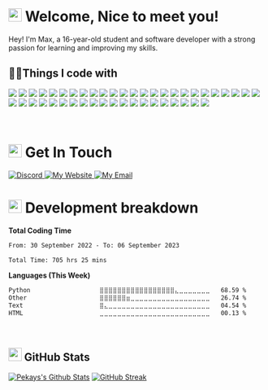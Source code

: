 <h1><img src="https://cdn.discordapp.com/emojis/854451836287320084.gif" width="26"/> Welcome, Nice to meet you!</h1>
Hey! I'm Max, a 16-year-old student and software developer with a strong passion for learning and improving my skills.

<!-- Colors-->
<h2>👨‍💻Things I code with</h2>
<p>
    <!-- Blue (L->D) -->
    <img src="https://img.shields.io/badge/docker-%230db7ed.svg?style=for-the-badge&logo=docker&logoColor=white">  
    <img src="https://img.shields.io/badge/adobe%20photoshop-%2331A8FF.svg?style=for-the-badge&logo=adobe%20photoshop&logoColor=white" /> 
    <img src="https://img.shields.io/badge/Google_chrome-4285F4?style=for-the-badge&logo=Google-chrome&logoColor=white" /> 
    <img src="https://img.shields.io/badge/Windows-0078D6?style=for-the-badge&logo=windows&logoColor=white" />
    <img src="https://img.shields.io/badge/kubernetes-%23326ce5.svg?style=for-the-badge&logo=kubernetes&logoColor=white"> 
    <img src="https://img.shields.io/badge/TypeScript-007ACC?style=for-the-badge&logo=typescript&logoColor=white" />
    <img src="https://img.shields.io/badge/Visual_Studio_Code-0078D4?style=for-the-badge&logo=visual%20studio%20code&logoColor=white" />
    <img src="https://img.shields.io/badge/CSS3-1572B6?style=for-the-badge&logo=css3&logoColor=white" />
    <img src="https://img.shields.io/badge/Flutter-02569B?style=for-the-badge&logo=flutter&logoColor=white" /> 
    <img src="https://img.shields.io/badge/Tailwind_CSS-38B2AC?style=for-the-badge&logo=tailwind-css&logoColor=white" /> 
    <!-- Purple -->
    <img src="https://img.shields.io/badge/PHP-777BB4?style=for-the-badge&logo=php&logoColor=white" />
    <img src="https://img.shields.io/badge/Discord-7289DA?style=for-the-badge&logo=discord&logoColor=white" />
    <img src="https://img.shields.io/badge/Stripe-626CD9?style=for-the-badge&logo=Stripe&logoColor=white"/>
    <img src="https://img.shields.io/badge/Bootstrap-563D7C?style=for-the-badge&logo=bootstrap&logoColor=white" />   
    <img src="https://img.shields.io/badge/Slack-4A154B?style=for-the-badge&logo=slack&logoColor=white" />   
    <!-- Pink -->
    <img src="https://img.shields.io/badge/Raspberry%20Pi-A22846?style=for-the-badge&logo=Raspberry%20Pi&logoColor=white" /> 
    <img src="https://img.shields.io/badge/Saas-CC6699?style=for-the-badge&logo=sass&logoColor=white" />
    <img src="https://img.shields.io/badge/Dribbble-EA4C89?style=for-the-badge&logo=dribbble&logoColor=white" /> 
    <!-- TRANSITION COLOR -->
    <img src="https://img.shields.io/badge/GIT-E44C30?style=for-the-badge&logo=git&logoColor=white" /> 
    <!-- END TRANSITION -->
    <!-- RED -->
    <img src="https://img.shields.io/badge/Laravel-FF2D20?style=for-the-badge&logo=laravel&logoColor=white" />
    <img src="https://img.shields.io/badge/npm-c12127?style=for-the-badge&logo=npm&logoColor=white"
    <img src="https://img.shields.io/badge/Apache-ca2136?style=for-the-badge&logo=apache&logoColor=white"> 
    <img src="https://img.shields.io/badge/wireguard-%2388171A.svg?style=for-the-badge&logo=wireguard&logoColor=white" />
    <img src="https://img.shields.io/badge/figma-%23F24E1E.svg?style=for-the-badge&logo=figma&logoColor=white" /> 
    <!-- Orange -->
    <img src="https://img.shields.io/badge/HTML5-E34F26?style=for-the-badge&logo=html5&logoColor=white" />
    <img src="https://img.shields.io/badge/Cloudflare-F38020?style=for-the-badge&logo=Cloudflare&logoColor=white" />
    <img src="https://img.shields.io/badge/Stack%20Overflow-F58025?style=for-the-badge&logo=Stack%20Overflow&logoColor=white" /> 
    <img src="https://img.shields.io/badge/Java-ED8B00?style=for-the-badge&logo=openjdk&logoColor=white" />  
    <!-- Yellow -->
    <img src="https://img.shields.io/badge/JavaScript-F7DF1E?style=for-the-badge&logo=JavaScript&logoColor=white" />
    <img src="https://img.shields.io/badge/Linux-FCC624?style=for-the-badge&logo=linux&logoColor=black" />  
    <!-- Green -->
    <img src="https://img.shields.io/badge/Node.js-43853D?style=for-the-badge&logo=node.js&logoColor=white" />
    <img src="https://img.shields.io/badge/Nginx-009037?style=for-the-badge&logo=Nginx&logoColor=white"> 
    <img src="https://img.shields.io/badge/CSS-239120?style=for-the-badge&logo=css3&logoColor=white" />
    <img src="https://img.shields.io/badge/HTML-239120?style=for-the-badge&logo=html5&logoColor=white" />
    <img src="https://img.shields.io/badge/UpWork-6FDA44?style=for-the-badge&logo=Upwork&logoColor=white" />
    <!-- Grays -->
    <img src="https://img.shields.io/badge/Vue.js-35495E?style=for-the-badge&logo=vue.js&logoColor=4FC08D" />
    <img src="https://img.shields.io/badge/prettier-1A2C34?style=for-the-badge&logo=prettier&logoColor=F7BA3E" /> 
    <img src="https://img.shields.io/badge/Amazon_AWS-232F3E?style=for-the-badge&logo=amazon-aws&logoColor=white" /> 
    <img src="https://img.shields.io/badge/React-20232A?style=for-the-badge&logo=react&logoColor=61DAFB" />
    <img src="https://img.shields.io/badge/React_Native-20232A?style=for-the-badge&logo=react&logoColor=61DAFB" /> 
    <!-- Blacks -->
    <img src="https://img.shields.io/badge/MySQL-000000?style=for-the-badge&logo=mysql&logoColor=white" />    
    <img src="https://img.shields.io/badge/Next.js-000000?logo=nextdotjs&logoColor=fff&style=for-the-badge" />
    <img src="https://img.shields.io/badge/GitHub-000000?style=for-the-badge&logo=github&logoColor=white" />
    <img src="https://img.shields.io/badge/IntelliJ_IDEA-000000.svg?style=for-the-badge&logo=intellij-idea&logoColor=white" />  
    <img src="https://img.shields.io/badge/Notion-000000?style=for-the-badge&logo=notion&logoColor=white" /> 
    <img src="https://img.shields.io/badge/Vercel-000000?style=for-the-badge&logo=vercel&logoColor=white" /> 
    <!-- END Colors -->
</p>


<br/>

<h1><img src="https://media.tenor.com/5zirBaE_AWgAAAAi/music-listening.gif" width="26"/> Get In Touch</h1>
<a href="https://discord.gg/MNfTC3fkcH" target="_blank">
<img alt="Discord" src="https://img.shields.io/badge/Discord-7289DA?style=for-the-badge&logo=discord&logoColor=white"/>
</a>
<a href="https://maxlingenfelter.com" target="_blank">
<img alt="My Website" src="https://img.shields.io/badge/my website-000000?style=for-the-badge&logo=About.me&logoColor=white"/>
</a>
<a href="https://mail.google.com/mail/?view=cm&source=mailto&to=contact@maxlingenfelter.com" target="_blank">
<img alt="My Email" src="https://img.shields.io/badge/Email-D14836?style=for-the-badge&logo=gmail&logoColor=white"/>
</a>

</br>

<h1><img src="https://media3.giphy.com/media/v1.Y2lkPTc5MGI3NjExbHQ3NjNuMGFjYzlmcW12YWprMmMxeGYzdTh0YXB1c3ZjaGYyaG1qbSZlcD12MV9pbnRlcm5hbF9naWZfYnlfaWQmY3Q9cw/1ynCEtlgMPAeNAqdnu/giphy.gif" width="26"/> Development breakdown</h1>

**Total Coding Time**
<!--START_SECTION:waka1-->

```txt
From: 30 September 2022 - To: 06 September 2023

Total Time: 705 hrs 25 mins
```

<!--END_SECTION:waka1-->
**Languages (This Week)**
<!--START_SECTION:waka2-->

```txt
Python                   ⣿⣿⣿⣿⣿⣿⣿⣿⣿⣿⣿⣿⣿⣿⣿⣿⣿⣄⣀⣀⣀⣀⣀⣀⣀   68.59 %
Other                    ⣿⣿⣿⣿⣿⣿⣶⣀⣀⣀⣀⣀⣀⣀⣀⣀⣀⣀⣀⣀⣀⣀⣀⣀⣀   26.74 %
Text                     ⣿⣄⣀⣀⣀⣀⣀⣀⣀⣀⣀⣀⣀⣀⣀⣀⣀⣀⣀⣀⣀⣀⣀⣀⣀   04.54 %
HTML                     ⣀⣀⣀⣀⣀⣀⣀⣀⣀⣀⣀⣀⣀⣀⣀⣀⣀⣀⣀⣀⣀⣀⣀⣀⣀   00.13 %
```

<!--END_SECTION:waka2-->


</br>

<h2><img src="https://i.imgur.com/Y6PA0hH.gif" width="26"/> GitHub Stats</h2>

[![Pekays's Github Stats](https://pk-github-readme-stats-k0sjqukdl-pekaytab.vercel.app/api?username=MaxLingenfelter&count_private=true&include_all_commits=true&show_icons=true&hide_border=1&role=OWNER,COLLABORATOR&theme=dark&bg_color=000000#gh-dark-mode-only)](https://github.com/anuraghazra/github-readme-stats) 
[![GitHub Streak](https://streak-stats.demolab.com?user=MaxLingenfelter&theme=highcontrast&hide_border=true&border_radius=6.9&sideNums=64A5CB)](https://git.io/streak-stats) 
